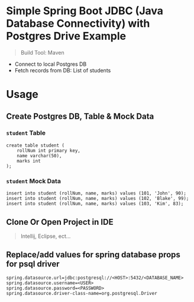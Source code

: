 # Simple Spring Boot JDBC (Java Database Connectivity) with Postgres Drive Example
> Build Tool: Maven
- Connect to local Postgres DB
- Fetch records from DB: List of students

# Usage

## Create Postgres DB, Table & Mock Data
### `student` Table 
```roomsql
create table student (
    rollNum int primary key,
    name varchar(50),
    marks int
);
```
### `student` Mock Data
```roomsql
insert into student (rollNum, name, marks) values (101, 'John', 90);
insert into student (rollNum, name, marks) values (102, 'Blake', 99);
insert into student (rollNum, name, marks) values (103, 'Kim', 83);
```

## Clone Or Open Project in IDE
> Intellij, Eclipse, ect...

## Replace/add values for spring database props for psql driver
```properties
spring.datasource.url=jdbc:postgresql://<HOST>:5432/<DATABASE_NAME>
spring.datasource.username=<USER>
spring.datasource.password=<PASSWORD>
spring.datasource.driver-class-name=org.postgresql.Driver
```
